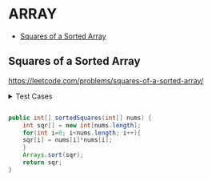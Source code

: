 # ARRAY

+ [Squares of a Sorted Array](#squares-of-a-sorted-array)
<!---->

## Squares of a Sorted Array

https://leetcode.com/problems/squares-of-a-sorted-array/

<details>
    <summary> Test Cases </summary>

``` java
import org.junit.jupiter.api.BeforeEach;
import org.junit.jupiter.api.Test;

import static org.junit.jupiter.api.Assertions.*;

class LeetcodeSolutionTest {
private LeetcodeSolution solution;

@BeforeEach
void setSolution() {
solution = new LeetcodeSolution();
}

@Test
void testSortedSquares() {
int[] arr = new int[]{-4, -1, 0, 3, 10};
int[] expect = new int[]{1, 5, 10, 16, 100};
assertArrayEquals(expect, solution.sortedSquares(arr));
}

@Test
void testNotEquals() {
int[] arr = new int[]{3, 1, 1};
int[] expect = new int[]{1, 1, 1};
assertNotEquals(expect, solution.sortedSquares(arr));
}
```

</details>

```java

public int[] sortedSquares(int[] nums) {
    int sqr[] = new int[nums.length];
    for(int i=0; i<nums.length; i++){
    sqr[i] = nums[i]*nums[i];
    }
    Arrays.sort(sqr);
    return sqr;
}


